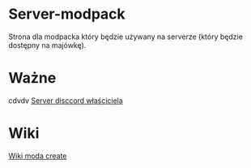 # Server-modpack
Strona dla modpacka który będzie używany na serverze (który będzie dostępny na majówkę).

# Ważne
<blink>cdvdv</blink>
<a href="https://discord.com/invite/UWQKWjt6Ve">Server disccord właściciela</a>

# Wiki
<a href="https://create.fandom.com/wiki/Create_Mod_Wiki">Wiki moda create</a>

